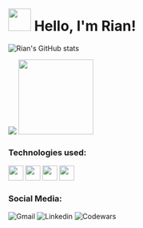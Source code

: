 
<div>
    <h1> 
        <img src="https://em-content.zobj.net/source/microsoft-teams/363/waving-hand_light-skin-tone_1f44b-1f3fb_1f3fb.png" width=45 height=45 />
        Hello, I'm Rian!
    </h1>
</div>

![Rian's GitHub stats](https://github-readme-stats.vercel.app/api?username=rianwilliam&show_icons=true&theme=transparent&text_color=efe5fb&icon_color=99ccff&title_color=99ccff&border_color=5e5397&include_all_commits=true&card_width=1000) 

<div>
    <img src="https://github-readme-stats.vercel.app/api/top-langs/?username=rianwilliam&layout=compact&bg_color=0d1117&text_color=efe5fb&title_color=99ccff&border_color=5e5397&card_width=680" />
    <img src="https://em-content.zobj.net/source/microsoft-teams/363/panda_1f43c.png" height=150/>
</div>

### Technologies used:

<div style="display: inline-block;">
    <img src="https://cdn.jsdelivr.net/gh/devicons/devicon/icons/html5/html5-plain-wordmark.svg" width=30 height=30 />
    <img src="https://cdn.jsdelivr.net/gh/devicons/devicon/icons/css3/css3-plain-wordmark.svg" width=30 height=30 />      
    <img src="https://cdn.jsdelivr.net/gh/devicons/devicon/icons/javascript/javascript-original.svg" width=30 height=30 />      
    <img src="https://cdn.jsdelivr.net/gh/devicons/devicon/icons/bootstrap/bootstrap-original.svg" width=30 height=30 />      
</div>
    
### Social Media:
![Gmail](https://img.shields.io/badge/Gmail-D14836?style=for-the-badge&logo=gmail&logoColor=white)
![Linkedin](https://img.shields.io/badge/LinkedIn-0077B5?style=for-the-badge&logo=linkedin&logoColor=white)
![Codewars](https://img.shields.io/badge/Codewars-B1361E?style=for-the-badge&logo=Codewars&logoColor=white)

